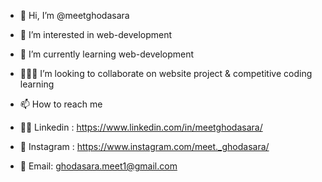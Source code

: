 - 👋 Hi, I’m @meetghodasara
- 👀 I’m interested in web-development  
- 🌱 I’m currently learning web-development
- 👨🏼‍💻 I’m looking to collaborate on website project & competitive coding learning 
- 📫 How to reach me

- 👨‍🎓 Linkedin : https://www.linkedin.com/in/meetghodasara/
- 📸  Instagram : https://www.instagram.com/meet._ghodasara/
- 📧 Email: ghodasara.meet1@gmail.com
